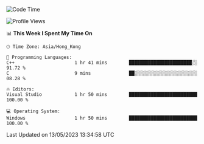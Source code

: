 <!--START_SECTION:waka-->
![Code Time](http://img.shields.io/badge/Code%20Time-58%20hrs%2018%20mins-blue)

![Profile Views](http://img.shields.io/badge/Profile%20Views-0-blue)

📊 **This Week I Spent My Time On** 

```text
🕑︎ Time Zone: Asia/Hong_Kong

💬 Programming Languages: 
C++                      1 hr 41 mins        ███████████████████████░░   91.72 % 
C                        9 mins              ██░░░░░░░░░░░░░░░░░░░░░░░   08.28 % 

🔥 Editors: 
Visual Studio            1 hr 50 mins        █████████████████████████   100.00 % 

💻 Operating System: 
Windows                  1 hr 50 mins        █████████████████████████   100.00 % 
```


 Last Updated on 13/05/2023 13:34:58 UTC
<!--END_SECTION:waka-->
